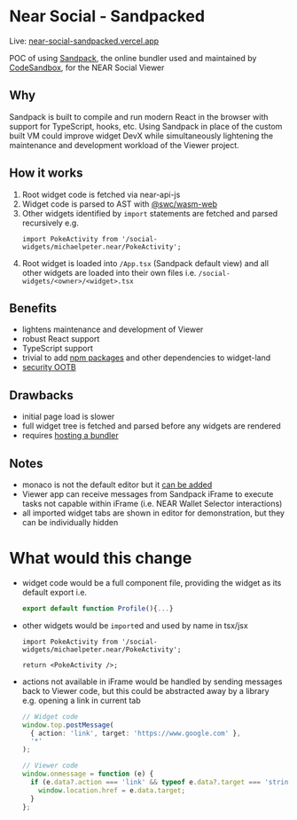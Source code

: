 # Near Social - Sandpacked

Live: [near-social-sandpacked.vercel.app](https://near-social-sandpacked.vercel.app/)

POC of using [Sandpack](https://sandpack.codesandbox.io/docs/), the online bundler used and maintained by [CodeSandbox](https://codesandbox.io/), for the NEAR Social Viewer

## Why

Sandpack is built to compile and run modern React in the browser with support for TypeScript, hooks, etc. Using Sandpack in place of the custom built VM could improve widget DevX while simultaneously lightening the maintenance and development workload of the Viewer project.

## How it works

1. Root widget code is fetched via near-api-js
2. Widget code is parsed to AST with [@swc/wasm-web](https://swc.rs/docs/usage/wasm)
3. Other widgets identified by `import` statements are fetched and parsed recursively e.g.
   ```tsx
   import PokeActivity from '/social-widgets/michaelpeter.near/PokeActivity';
   ```
4. Root widget is loaded into `/App.tsx` (Sandpack default view) and all other widgets are loaded into their own
   files i.e. `/social-widgets/<owner>/<widget>.tsx`

## Benefits

- lightens maintenance and development of Viewer
- robust React support
- TypeScript support
- trivial to add [npm packages](https://sandpack.codesandbox.io/docs/getting-started/custom-content#npm-dependencies) and other dependencies to widget-land
- [security OOTB](https://sandpack.codesandbox.io/docs/advanced-usage/client#security)

## Drawbacks

- initial page load is slower
- full widget tree is fetched and parsed before any widgets are rendered
- requires [hosting a bundler](https://sandpack.codesandbox.io/docs/advanced-usage/client#hosting-the-bundler)

## Notes

- monaco is not the default editor but it [can be added](https://sandpack.codesandbox.io/docs/guides/integrate-monaco-editor)
- Viewer app can receive messages from Sandpack iFrame to execute tasks not capable within iFrame (i.e. NEAR Wallet Selector interactions)
- all imported widget tabs are shown in editor for demonstration, but they can be individually hidden

# What would this change

- widget code would be a full component file, providing the widget as its default export i.e.

  ```ts
  export default function Profile(){...}
  ```

- other widgets would be `import`ed and used by name in tsx/jsx

  ```tsx
  import PokeActivity from '/social-widgets/michaelpeter.near/PokeActivity';

  return <PokeActivity />;
  ```

- actions not available in iFrame would be handled by sending messages back to Viewer code, but this could be abstracted away by a library  
  e.g. opening a link in current tab
  ```ts
  // Widget code
  window.top.postMessage(
    { action: 'link', target: 'https://www.google.com' },
    '*'
  );
  ```
  ```ts
  // Viewer code
  window.onmessage = function (e) {
    if (e.data?.action === 'link' && typeof e.data?.target === 'string') {
      window.location.href = e.data.target;
    }
  };
  ```
